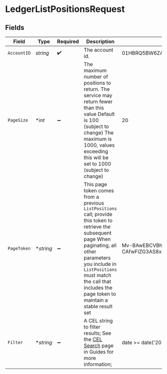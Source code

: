 # LedgerListPositionsRequest


## Fields

| Field                                                                                                                                                                                                                                                                | Type                                                                                                                                                                                                                                                                 | Required                                                                                                                                                                                                                                                             | Description                                                                                                                                                                                                                                                          | Example                                                                                                                                                                                                                                                              |
| -------------------------------------------------------------------------------------------------------------------------------------------------------------------------------------------------------------------------------------------------------------------- | -------------------------------------------------------------------------------------------------------------------------------------------------------------------------------------------------------------------------------------------------------------------- | -------------------------------------------------------------------------------------------------------------------------------------------------------------------------------------------------------------------------------------------------------------------- | -------------------------------------------------------------------------------------------------------------------------------------------------------------------------------------------------------------------------------------------------------------------- | -------------------------------------------------------------------------------------------------------------------------------------------------------------------------------------------------------------------------------------------------------------------- |
| `AccountID`                                                                                                                                                                                                                                                          | *string*                                                                                                                                                                                                                                                             | :heavy_check_mark:                                                                                                                                                                                                                                                   | The account id.                                                                                                                                                                                                                                                      | 01HBRQ5BW6ZAY4BNWP4GWRD80X                                                                                                                                                                                                                                           |
| `PageSize`                                                                                                                                                                                                                                                           | **int*                                                                                                                                                                                                                                                               | :heavy_minus_sign:                                                                                                                                                                                                                                                   | The maximum number of positions to return. The service may return fewer than this value Default is 100 (subject to change) The maximum is 1000, values exceeding this will be set to 1000 (subject to change)                                                        | 20                                                                                                                                                                                                                                                                   |
| `PageToken`                                                                                                                                                                                                                                                          | **string*                                                                                                                                                                                                                                                            | :heavy_minus_sign:                                                                                                                                                                                                                                                   | This page token comes from a previous `ListPositions` call; provide this token to retrieve the subsequent page When paginating, all other parameters you include in `ListPositions` must match the call that includes the page token to maintain a stable result set | Mv-BAwEBCVBhZ2VUb2tlbgH_ggABAgEPUmVxdWVzdENoZWNrc3VtAQYAAQJJZAEMAAAAOv-CAfwFIZG3AS8xZWYyMmM4Ny0zNDI5LTAyYzItODRjNC03ODdmNTJlNDY1MTE6MjAyNC0wNi0wMgA=                                                                                                                 |
| `Filter`                                                                                                                                                                                                                                                             | **string*                                                                                                                                                                                                                                                            | :heavy_minus_sign:                                                                                                                                                                                                                                                   | A CEL string to filter results; See the [CEL Search](https://developer.apexclearing.com/apex-fintech-solutions/docs/cel-search) page in Guides for more information;                                                                                                 | date >= date('2023-08-31') && asset_id == 8395                                                                                                                                                                                                                       |